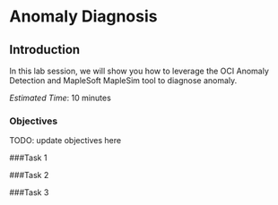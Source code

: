 # Anomaly Diagnosis

## Introduction
In this lab session, we will show you how to leverage the OCI Anomaly Detection and MapleSoft MapleSim tool to diagnose anomaly. 

*Estimated Time*: 10 minutes

### Objectives
TODO: update objectives here

###Task 1



###Task 2




###Task 3